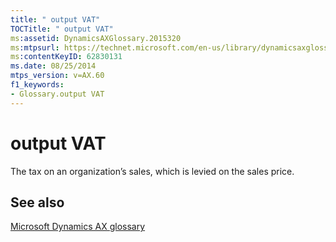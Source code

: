 ```yaml
---
title: " output VAT"
TOCTitle: " output VAT"
ms:assetid: DynamicsAXGlossary.2015320
ms:mtpsurl: https://technet.microsoft.com/en-us/library/dynamicsaxglossary.2015320(v=AX.60)
ms:contentKeyID: 62830131
ms.date: 08/25/2014
mtps_version: v=AX.60
f1_keywords:
- Glossary.output VAT
---
```


# output VAT

The tax on an organization’s sales, which is levied on the sales price.

## See also

[Microsoft Dynamics AX glossary](glossary/microsoft-dynamics-ax-glossary.md)

  


